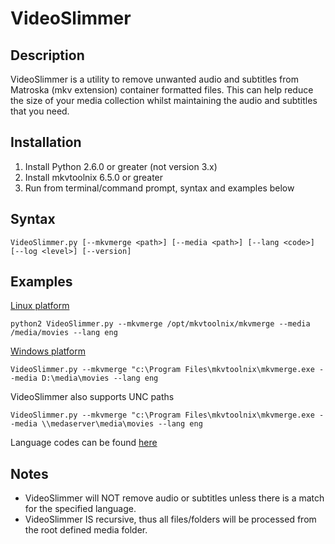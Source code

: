 VideoSlimmer
============

Description
-----------

VideoSlimmer is a utility to remove unwanted audio and subtitles from Matroska (mkv extension) container formatted files. This can help reduce the size of your media collection whilst maintaining the audio and subtitles that you need.

Installation
------------

1. Install Python 2.6.0 or greater (not version 3.x)
2. Install mkvtoolnix 6.5.0 or greater
3. Run from terminal/command prompt, syntax and examples below

Syntax
------
```
VideoSlimmer.py [--mkvmerge <path>] [--media <path>] [--lang <code>] [--log <level>] [--version]
```

Examples
--------

<u>Linux platform</u>
```
python2 VideoSlimmer.py --mkvmerge /opt/mkvtoolnix/mkvmerge --media /media/movies --lang eng
```

<u>Windows	platform</u>	
```
VideoSlimmer.py --mkvmerge "c:\Program Files\mkvtoolnix\mkvmerge.exe --media D:\media\movies --lang eng
```
VideoSlimmer also supports UNC paths
```
VideoSlimmer.py --mkvmerge "c:\Program Files\mkvtoolnix\mkvmerge.exe --media \\medaserver\media\movies --lang eng
```

Language codes can be found [here](http://en.wikipedia.org/wiki/List_of_ISO_639-2_codes)

Notes
-----

- VideoSlimmer will NOT remove audio or subtitles unless there is a match for the specified language.
- VideoSlimmer IS recursive, thus all files/folders will be processed from the root defined media folder.